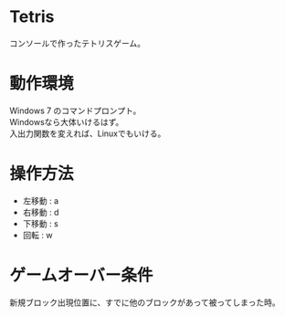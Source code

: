 Tetris
======

コンソールで作ったテトリスゲーム。  


動作環境
========
Windows 7 のコマンドプロンプト。  
Windowsなら大体いけるはず。  
入出力関数を変えれば、Linuxでもいける。  


操作方法
========
* 左移動 : a
* 右移動 : d
* 下移動 : s
* 回転   : w


ゲームオーバー条件
====================
新規ブロック出現位置に、すでに他のブロックがあって被ってしまった時。  


